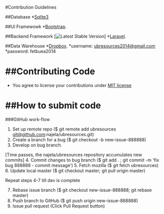#Contribution Guidelines

##Database
*[Sqlite3](http://www.sqlite.org/)

##UI Framewowk
*[Bootstrap](http://getbootstrap.com).

##Backend Framework
[![Latest Stable Version](https://poser.pugx.org/laravel/framework/version.png)]
*[Laravel](http://laravel.com/docs).

##Data Warehouse
*[Dropbox](http://dropbox.com).
*username: ubresources2014@gmail.com
*password: fetbuea2014

##Contributing Code
=================

  *  You agree to license your contributions under [MIT license](http://opensource.org/licenses/MIT)

##How to submit code
==================

###GitHub work-flow
   1. Set up remote repo ($ git remote add ubresources git@github.com:najela/ubresources.git)
   2. Create a branch for a bug ($ git checkout -b new-issue-888888)
   3. Develop on bug branch.

   [Time passes, the najela/ubresources repository accumulates new commits]
   4. Commit changes to bug branch ($ git add . ; git commit -m 'fix bug 888888 - commit message')
   5. Fetch mozilla ($ git fetch ubresources)
   6. Update local master ($ git checkout master; git pull origin master)

   Repeat steps 4-7 till dev is complete

   7. Rebase issue branch ($ git checkout new-issue-888888; git rebase master)
   8. Push branch to GitHub ($ git push origin new-issue-888888)
   9. Issue pull request (Click Pull Request button)
